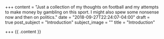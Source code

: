 +++
content = "Just a collection of my thoughts on football and my attempts to make money by gambling on this sport. I might also spew some nonsense now and then on politics."
date = "2018-09-27T22:24:07-04:00"
draft = true
post_subject = "Introduction"
subject_image = ""
title = "Introduction"

+++
{{ .content }}